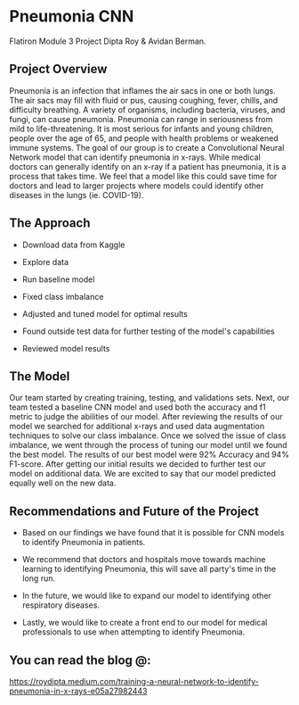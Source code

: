 # Pneumonia CNN
Flatiron Module 3 Project Dipta Roy & Avidan Berman. 

## Project Overview

Pneumonia is an infection that inflames the air sacs in one or both lungs. The air sacs may fill with fluid or pus, causing coughing, fever, chills, and difficulty breathing. A variety of organisms, including bacteria, viruses, and fungi, can cause pneumonia. Pneumonia can range in seriousness from mild to life-threatening. It is most serious for infants and young children, people over the age of 65, and people with health problems or weakened immune systems. The goal of our group is to create a Convolutional Neural Network model that can identify pneumonia in x-rays. While medical doctors can generally identify on an x-ray if a patient has pneumonia, it is a process that takes time. We feel that a model like this could save time for doctors and lead to larger projects where models could identify other diseases in the lungs (ie. COVID-19).

## The Approach
- Download data from Kaggle

- Explore data

- Run baseline model

- Fixed class imbalance

- Adjusted and tuned model for optimal results

- Found outside test data for further testing of the model's capabilities

- Reviewed model results

## The Model
Our team started by creating training, testing, and validations sets. Next, our team tested a baseline CNN model and used both the accuracy and f1 metric to judge the abilities of our model. After reviewing the results of our model we searched for additional x-rays and used data augmentation techniques to solve our class imbalance. Once we solved the issue of class imbalance, we went through the process of tuning our model until we found the best model. The results of our best model were 92% Accuracy and 94% F1-score. After getting our initial results we decided to further test our model on additional data. We are excited to say that our model predicted equally well on the new data.

## Recommendations and Future of the Project
- Based on our findings we have found that it is possible for CNN models to identify Pneumonia in patients.
 
- We recommend that doctors and hospitals move towards machine learning to identifying Pneumonia, this will save all party's time in the long run.
 
- In the future, we would like to expand our model to identifying other respiratory diseases.
 
- Lastly, we would like to create a front end to our model for medical professionals to use when attempting to identify Pneumonia.

## You can read the blog @:
https://roydipta.medium.com/training-a-neural-network-to-identify-pneumonia-in-x-rays-e05a27982443

